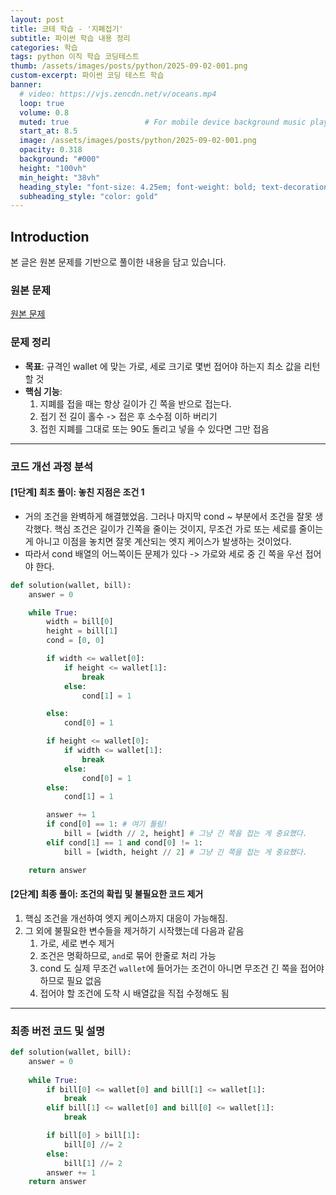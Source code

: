 ```yaml
---
layout: post 
title: 코테 학습 - '지폐접기'
subtitle: 파이썬 학습 내용 정리
categories: 학습
tags: python 이직 학습 코딩테스트
thumb: /assets/images/posts/python/2025-09-02-001.png
custom-excerpt: 파이썬 코딩 테스트 학습 
banner:
  # video: https://vjs.zencdn.net/v/oceans.mp4
  loop: true
  volume: 0.8
  muted: true                 # For mobile device background music play 
  start_at: 8.5
  image: /assets/images/posts/python/2025-09-02-001.png
  opacity: 0.318
  background: "#000"
  height: "100vh"
  min_height: "38vh"
  heading_style: "font-size: 4.25em; font-weight: bold; text-decoration: underline"
  subheading_style: "color: gold"
---
```


## Introduction

본 글은 원본 문제를 기반으로 풀이한 내용을 담고 있습니다. 

### 원본 문제
[원본 문제](https://school.programmers.co.kr/learn/courses/30/lessons/340199?language=python3)

### 문제 정리

  * **목표**: 규격인 wallet 에 맞는 가로, 세로 크기로 몇번 접어야 하는지 최소 값을 리턴할 것 
  * **핵심 기능**:
	1. 지폐를 접을 때는 항상 길이가 긴 쪽을 반으로 접는다. 
	2. 접기 전 길이 홀수 -> 접은 후 소수점 이하 버리기 
	3. 접힌 지폐를 그대로 또는 90도 돌리고 넣을 수 있다면 그만 접음

-----

### 코드 개선 과정 분석

#### [1단계] 최초 풀이: 놓친 지점은 조건 1
- 거의 조건을 완벽하게 해결했었음. 그러나 마지막 cond ~ 부분에서 조건을 잘못 생각했다. 핵심 조건은 길이가 긴쪽을 줄이는 것이지, 무조건 가로 또는 세로를 줄이는게 아니고 이점을 놓치면 잘못 계산되는 엣지 케이스가 발생하는 것이었다. 
- 따라서 cond 배열의 어느쪽이든 문제가 있다 -> 가로와 세로 중 긴 쪽을 우선 접어야 한다. 

```python
def solution(wallet, bill):
    answer = 0

    while True:
        width = bill[0]
        height = bill[1]
        cond = [0, 0]

        if width <= wallet[0]:
            if height <= wallet[1]:
                break
            else:
                cond[1] = 1

        else: 
            cond[0] = 1

        if height <= wallet[0]:
            if width <= wallet[1]:
                break
            else:
                cond[0] = 1
        else: 
            cond[1] = 1

        answer += 1
        if cond[0] == 1: # 여기 틀림!
            bill = [width // 2, height] # 그냥 긴 쪽을 접는 게 중요했다. 
        elif cond[1] == 1 and cond[0] != 1:
            bill = [width, height // 2] # 그냥 긴 쪽을 접는 게 중요했다. 

    return answer
```
#### [2단계] 최종 풀이: 조건의 확립 및 불필요한 코드 제거
1. 핵심 조건을 개선하여 엣지 케이스까지 대응이 가능해짐.
2. 그 외에 불필요한 변수들을 제거하기 시작했는데 다음과 같음
	1. 가로, 세로 변수 제거
	2. 조건은 명확하므로, `and`로 묶어 한줄로 처리 가능 
	3. cond 도 실제 무조건 `wallet`에 들어가는 조건이 아니면 무조건 긴 쪽을 접어야 하므로 필요 없음 
	4. 접어야 할 조건에 도착 시 배열값을 직접 수정해도 됨

-----

### 최종 버전 코드 및 설명

```python
def solution(wallet, bill):
    answer = 0
    
    while True:
        if bill[0] <= wallet[0] and bill[1] <= wallet[1]:
            break
        elif bill[1] <= wallet[0] and bill[0] <= wallet[1]:
            break

        if bill[0] > bill[1]:
            bill[0] //= 2
        else:
            bill[1] //= 2
        answer += 1
    return answer
```